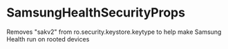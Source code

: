 # SamsungHealthSecurityProps
Removes "sakv2" from ro.security.keystore.keytype to help make Samsung Health run on rooted devices
